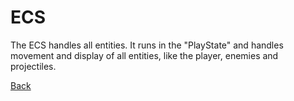 # ECS

The ECS handles all entities. It runs in the "PlayState" and handles movement and display of all entities, like the player, enemies and projectiles.



[Back](../overview/game-engine.md)
